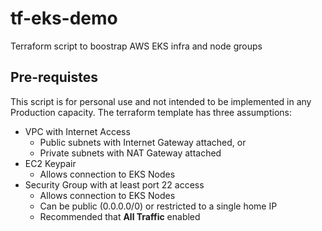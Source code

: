 # tf-eks-demo
Terraform script to boostrap AWS EKS infra and node groups

## Pre-requistes
This script is for personal use and not intended to be implemented in any Production capacity. The terraform template has three assumptions:
- VPC with Internet Access
  - Public subnets with Internet Gateway attached, or
  - Private subnets with NAT Gateway attached
- EC2 Keypair
  - Allows connection to EKS Nodes
- Security Group with at least port 22 access
  - Allows connection to EKS Nodes
  - Can be public (0.0.0.0/0) or restricted to a single home IP
  - Recommended that **All Traffic** enabled
